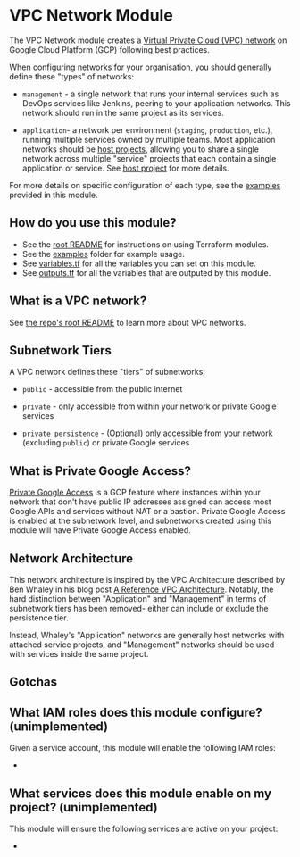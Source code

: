 # VPC Network Module

The VPC Network module creates a [Virtual Private Cloud (VPC) network](https://cloud.google.com/vpc/docs/using-vpc)
on Google Cloud Platform (GCP) following best practices.

When configuring networks for your organisation, you should generally define
these "types" of networks:

* `management` - a single network that runs your internal services such as
DevOps services like Jenkins, peering to your application networks. This network
should run in the same project as its services.

* `application`- a network per environment (`staging`, `production`, etc.),
running multiple services owned by multiple teams. Most application networks
should be [host projects](../project-host-configuration), allowing you to share
a single network across multiple "service" projects that each contain a single
application or service. See [host project](../project-host-configuration) for
more details.

For more details on specific configuration of each type, see the [examples](../examples)
provided in this module.

## How do you use this module?

* See the [root README](/README.md) for instructions on using Terraform modules.
* See the [examples](/examples) folder for example usage.
* See [variables.tf](./variables.tf) for all the variables you can set on this module.
* See [outputs.tf](./outputs.tf) for all the variables that are outputed by this module.

## What is a VPC network?

See [the repo's root README](../../README.md) to learn more about VPC networks.

## Subnetwork Tiers

<!-- TODO(rileykarson): Expand more thoroughly on tier capabilities -->
A VPC network defines these "tiers" of subnetworks;

* `public` - accessible from the public internet

* `private` - only accessible from within your network or private Google
services

<!-- TODO(rileykarson): Are private persistence subnetworks necessary? -->
* `private persistence` - (Optional) only accessible from your network (excluding `public`)
or private Google services

## What is Private Google Access?

[Private Google Access](https://cloud.google.com/vpc/docs/configure-private-google-access)
is a GCP feature where instances within your network that don't have public IP
addresses assigned can  access most Google APIs and services without NAT or a
bastion. Private Google Access is enabled at the subnetwork level, and
subnetworks created using this module will have Private Google Access enabled.

## Network Architecture

This network architecture is inspired by the VPC Architecture described by Ben
Whaley in his blog post [A Reference VPC Architecture](https://www.whaletech.co/2014/10/02/reference-vpc-architecture.html).
Notably, the hard distinction between "Application" and "Management" in terms of
subnetwork tiers has been removed- either can include or exclude the persistence
tier.

Instead, Whaley's "Application" networks are generally host networks with
attached service projects, and "Management" networks should be used with
services inside the same project. 

<!-- TODO(rileykarson): Expand on how the reference arch maps to GCP -->

## Gotchas

<!-- TODO(rileykarson): Add gotchas as they become apparent -->

## What IAM roles does this module configure? (unimplemented)

Given a service account, this module will enable the following IAM roles:

* 

## What services does this module enable on my project? (unimplemented)

This module will ensure the following services are active on your project:

*
